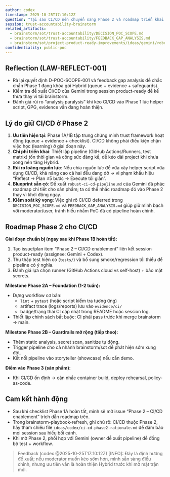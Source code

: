 ```yaml
---
author: codex
timestamp: 2025-10-25T17:10:12Z
question: "Tại sao CI/CD nên chuyển sang Phase 2 và roadmap triển khai cụ thể sẽ thế nào?"
session: trust-accountability-brainstorm
related_artifacts:
  - brainstorm/sot/trust-accountability/DECISION_POC_SCOPE.md
  - brainstorm/sot/trust-accountability/FEEDBACK_GAP_ANALYSIS.md
  - brainstorm/sot/project-product-ready-improvements/ideas/gemini/robust-ci-cd-pipeline.md
confidentiality: public-poc
---
```


## Reflection (LAW-REFLECT-001)
- Rà lại quyết định D-POC-SCOPE-001 và feedback gap analysis để chắc chắn Phase 1 đang khóa gói Hybrid (queue + evidence + safeguards).
- Kiểm tra đề xuất CI/CD của Gemini trong session product-ready để kế thừa thay vì tái brainstorm.
- Đánh giá rủi ro “analysis paralysis” khi kéo CI/CD vào Phase 1 lúc helper script, GPG, evidence vẫn đang hoàn thiện.

## Lý do giữ CI/CD ở Phase 2
1. **Ưu tiên hiện tại**: Phase 1A/1B tập trung chứng minh trust framework hoạt động (queue + evidence + checklist). CI/CD không phải điều kiện chặn việc học (learning) ở giai đoạn này.
2. **Chi phí triển khai**: Thiết lập pipeline (GitHub Actions/Runners, test matrix) tốn thời gian và công sức đáng kể, dễ kéo dài project khi chưa xong nền tảng Hybrid.
3. **Rủi ro loãng nguồn lực**: Nếu chia nguồn lực để vừa xây helper script vừa dựng CI/CD, khả năng cao cả hai đều dang dở → vi phạm khẩu hiệu “Reflect → Plan ≤5 bước → Execute tối giản”.
4. **Blueprint sẵn có**: Đề xuất `robust-ci-cd-pipeline.md` của Gemini đã phác roadmap chi tiết cho sản phẩm; ta có thể nhấc roadmap đó vào Phase 2 thay vì khởi động ngay.
5. **Kiểm soát kỳ vọng**: Việc ghi rõ CI/CD deferred trong `DECISION_POC_SCOPE.md` và `FEEDBACK_GAP_ANALYSIS.md` giúp giữ minh bạch với moderator/user, tránh hiểu nhầm PoC đã có pipeline hoàn chỉnh.

## Roadmap Phase 2 cho CI/CD
**Giai đoạn chuẩn bị (ngay sau khi Phase 1B hoàn tất):**
1. Tạo issue/plan item “Phase 2 – CI/CD enablement” liên kết session product-ready (assignee: Gemini + Codex).
2. Thu thập test hiện có (`tests/`) và bổ sung smoke/regression tối thiểu để pipeline có ý nghĩa.
3. Đánh giá lựa chọn runner (GitHub Actions cloud vs self-host) + bảo mật secrets.

**Milestone Phase 2A – Foundation (1-2 tuần):**
- Dựng workflow cơ bản:
  - `lint` + `pytest` (hoặc script kiểm tra tương ứng)
  - artifact trace (logs/reports) lưu vào `evidence/ci/`
  - badge/trạng thái CI cập nhật trong README hoặc session log.
- Thiết lập chính sách bắt buộc: CI phải pass trước khi merge brainstorm → main.

**Milestone Phase 2B – Guardrails mở rộng (tiếp theo):**
- Thêm static analysis, secret scan, sanitize tự động.
- Trigger pipeline cho cả nhánh brainstorm/sot để phát hiện sớm xung đột.
- Kết nối pipeline vào storyteller (showcase) nếu cần demo.

**Điểm vào Phase 3 (sản phẩm):**
- Khi CI/CD ổn định → cân nhắc container build, deploy rehearsal, policy-as-code.

## Cam kết hành động
- Sau khi checklist Phase 1A hoàn tất, mình sẽ mở issue “Phase 2 – CI/CD enablement” trích dẫn roadmap trên.
- Trong brainstorm-playbook-refresh, ghi chú rõ: CI/CD thuộc Phase 2, hãy tham chiếu file `ideas/codex/ci-cd-phase2-rationale.md` để đảm bảo mọi session sau hiểu bối cảnh.
- Khi mở Phase 2, phối hợp với Gemini (owner đề xuất pipeline) để đồng bộ test + workflow.

> Feedback (codex @2025-10-25T17:10:12Z) [INFO]: Đây là định hướng đề xuất; nếu moderator muốn kéo sớm hơn, mình sẵn sàng điều chỉnh, nhưng ưu tiên vẫn là hoàn thiện Hybrid trước khi mở mặt trận mới.
